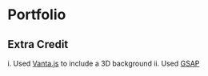 # Portfolio

## Extra Credit

i. Used [Vanta.js](https://www.vantajs.com/?effect=net) to include a 3D background
ii. Used [GSAP](https://gsap.com/)